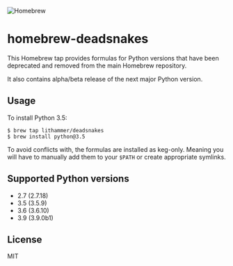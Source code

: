 ![Homebrew](https://github.com/lithammer/homebrew-deadsnakes/workflows/Homebrew/badge.svg)

# homebrew-deadsnakes

This Homebrew tap provides formulas for Python versions that have been
deprecated and removed from the main Homebrew repository.

It also contains alpha/beta release of the next major Python version.

## Usage

To install Python 3.5:

```console
$ brew tap lithammer/deadsnakes
$ brew install python@3.5
```

To avoid conflicts with, the formulas are installed as keg-only. Meaning
you will have to manually add them to your `$PATH` or create appropriate
symlinks.

## Supported Python versions

- 2.7 (2.7.18)
- 3.5 (3.5.9)
- 3.6 (3.6.10)
- 3.9 (3.9.0b1)

## License

MIT
